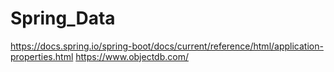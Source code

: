 # Spring_Data
https://docs.spring.io/spring-boot/docs/current/reference/html/application-properties.html
https://www.objectdb.com/
